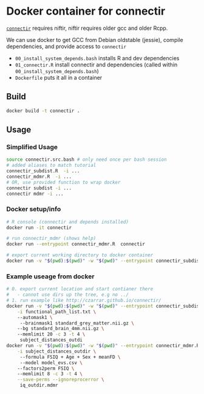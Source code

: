 # Docker container for connectir

[`connectir`](http://czarrar.github.io/connectir/) requires niftir, niftir requires older gcc and older Rcpp.

We can use docker to get GCC from Debian oldstable (jessie), compile dependencies, and provide access to `connectir`
 - `00_install_system_depends.bash` installs R and dev dependencies
 - `01_connectir.R` install connectir and dependencies (called within `00_install_system_depends.bash`)
 - `Dockerfile` puts it all in a container

## Build

```bash
docker build -t connectir .
```

## Usage

### Simplified Usage

```bash
source connectir.src.bash # only need once per bash session
# added aliases to match tutorial 
connectir_subdist.R  -i ...
connectir_mdmr.R  -i ...
# OR, use provided function to wrap docker
connectir subdist -i ...
connectir mdmr -i ...
```

### Docker setup/info

```bash
# R console (connectir and depends installed)
docker run -it connectir  

# run connectir_mdmr (shows help)
docker run --entrypoint connectir_mdmr.R  connectir

# export current working directory to docker container
docker run -v "$(pwd):$(pwd)" -w "$(pwd)" --entrypoint connectir_subdist.R connectir
```

### Example useage from docker
```bash
# 0. export current location and start contianer there
#   - cannot use dirs up the tree, e.g no ../
# 1. run example like http://czarrar.github.io/connectir/
docker run -v "$(pwd):$(pwd)" -w "$(pwd)" --entrypoint connectir_subdist.R connectir \
    -i functional_path_list.txt \ 
    --automask1 \
     --brainmask1 standard_grey_matter.nii.gz \ 
    --bg standard_brain_4mm.nii.gz \ 
    --memlimit 20 -c 3 -t 4 \
     subject_distances_outdi
docker run -v "$(pwd):$(pwd)" -w "$(pwd)" --entrypoint connectir_mdmr.R  connectir \
    -i subject_distances_outdir \
     --formula FSIQ + Age + Sex + meanFD \
     --model model_evs.csv \ 
    --factors2perm FSIQ \ 
    --memlimit 8 -c 3 -t 4 \
    --save-perms --ignoreprocerror \
     iq_outdir.mdmr
```

